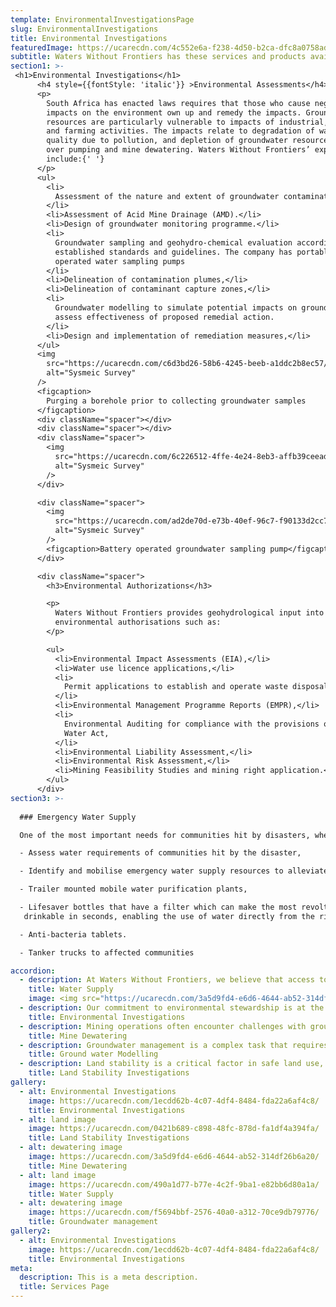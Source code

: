 ```yaml
---
template: EnvironmentalInvestigationsPage
slug: EnvironmentalInvestigations
title: Environmental Investigations
featuredImage: https://ucarecdn.com/4c552e6a-f238-4d50-b2ca-dfc8a0758ad9/
subtitle: Waters Without Frontiers has these services and products available
section1: >-
 <h1>Environmental Investigations</h1>      
      <h4 style={{fontStyle: 'italic'}} >Environmental Assessments</h4>
      <p>
        South Africa has enacted laws requires that those who cause negative
        impacts on the environment own up and remedy the impacts. Groundwater
        resources are particularly vulnerable to impacts of industrial, mining
        and farming activities. The impacts relate to degradation of water
        quality due to pollution, and depletion of groundwater resources due to
        over pumping and mine dewatering. Waters Without Frontiers’ expertise
        include:{' '}
      </p>
      <ul>
        <li>
          Assessment of the nature and extent of groundwater contamination.
        </li>
        <li>Assessment of Acid Mine Drainage (AMD).</li>
        <li>Design of groundwater monitoring programme.</li>
        <li>
          Groundwater sampling and geohydro-chemical evaluation according to
          established standards and guidelines. The company has portable battery
          operated water sampling pumps
        </li>
        <li>Delineation of contamination plumes,</li>
        <li>Delineation of contaminant capture zones,</li>
        <li>
          Groundwater modelling to simulate potential impacts on groundwater and
          assess effectiveness of proposed remedial action.
        </li>
        <li>Design and implementation of remediation measures,</li>
      </ul>
      <img
        src="https://ucarecdn.com/c6d3bd26-58b6-4245-beeb-a1ddc2b8ec57/water1.png"
        alt="Sysmeic Survey"
      />
      <figcaption>
        Purging a borehole prior to collecting groundwater samples
      </figcaption>
      <div className="spacer"></div>
      <div className="spacer"></div>
      <div className="spacer">
        <img
          src="https://ucarecdn.com/6c226512-4ffe-4e24-8eb3-affb39ceead2/water.png"
          alt="Sysmeic Survey"
        />
      </div>

      <div className="spacer">
        <img
          src="https://ucarecdn.com/ad2de70d-e73b-40ef-96c7-f90133d2cc78/batteryop.png"
          alt="Sysmeic Survey"
        />
        <figcaption>Battery operated groundwater sampling pump</figcaption>
      </div>

      <div className="spacer">
        <h3>Environmental Authorizations</h3>

        <p>
          Waters Without Frontiers provides geohydrological input into
          environmental authorisations such as:
        </p>

        <ul>
          <li>Environmental Impact Assessments (EIA),</li>
          <li>Water use licence applications,</li>
          <li>
            Permit applications to establish and operate waste disposal sites,
          </li>
          <li>Environmental Management Programme Reports (EMPR),</li>
          <li>
            Environmental Auditing for compliance with the provisions of the
            Water Act,
          </li>
          <li>Environmental Liability Assessment,</li>
          <li>Environmental Risk Assessment,</li>
          <li>Mining Feasibility Studies and mining right application.</li>
        </ul>
      </div>
section3: >-
  
  ### Emergency Water Supply

  One of the most important needs for communities hit by disasters, whether natural or man-made, is the provision of emergency safe and clean drinking water immediately after the disaster. Waters Without Frontiers has capacity to:  

  -	Assess water requirements of communities hit by the disaster,

  -	Identify and mobilise emergency water supply resources to alleviate human suffering. Such resources include:

  - Trailer mounted mobile water purification plants,

  -	Lifesaver bottles that have a filter which can make the most revolting water
   drinkable in seconds, enabling the use of water directly from the river.

  -	Anti-bacteria tablets.

  -	Tanker trucks to affected communities

accordion:
  - description: At Waters Without Frontiers, we believe that access to clean and safe water is a fundamental right. Our team works tirelessly to identify new water sources and improve existing supply systems. We employ cutting-edge technology and innovative strategies to ensure the water we provide meets the highest standards of safety and cleanliness.
    title: Water Supply
    image: <img src="https://ucarecdn.com/3a5d9fd4-e6d6-4644-ab52-314df26b6a20/" alt="Alt image"/>
  - description: Our commitment to environmental stewardship is at the heart of what we do. We conduct thorough investigations into the health of aquatic ecosystems, monitor changes in water quality, and study the effects of pollution. Our findings guide our efforts to mitigate environmental impact and promote sustainable practices.
    title: Environmental Investigations
  - description: Mining operations often encounter challenges with groundwater. At Waters Without Frontiers, we specialize in managing these challenges. Our team designs and implements effective dewatering systems to control groundwater, ensuring the safety and efficiency of mining activities.
    title: Mine Dewatering
  - description: Groundwater management is a complex task that requires precise prediction and monitoring. We use advanced mathematical models to simulate groundwater flow and distribution. These models help us understand aquifer systems, manage water resources effectively, and devise solutions for groundwater contamination problems.
    title: Ground water Modelling
  - description: Land stability is a critical factor in safe land use, especially in areas where water may pose a risk. Our team conducts comprehensive investigations into soil properties and geological hazards. The insights we gain from these investigations enable us to evaluate the risk of landslides and other hazards, ensuring the safety of communities and the environment.
    title: Land Stability Investigations
gallery:
  - alt: Environmental Investigations
    image: https://ucarecdn.com/1ecdd62b-4c07-4df4-8484-fda22a6af4c8/
    title: Environmental Investigations
  - alt: land image
    image: https://ucarecdn.com/0421b689-c898-48fc-878d-fa1df4a394fa/
    title: Land Stability Investigations
  - alt: dewatering image
    image: https://ucarecdn.com/3a5d9fd4-e6d6-4644-ab52-314df26b6a20/
    title: Mine Dewatering
  - alt: land image
    image: https://ucarecdn.com/490a1d77-b77e-4c2f-9ba1-e82bb6d80a1a/
    title: Water Supply
  - alt: dewatering image
    image: https://ucarecdn.com/f5694bbf-2576-40a0-a312-70ce9db79776/
    title: Groundwater management
gallery2:
  - alt: Environmental Investigations
    image: https://ucarecdn.com/1ecdd62b-4c07-4df4-8484-fda22a6af4c8/
    title: Environmental Investigations
meta:
  description: This is a meta description.
  title: Services Page
---
```

